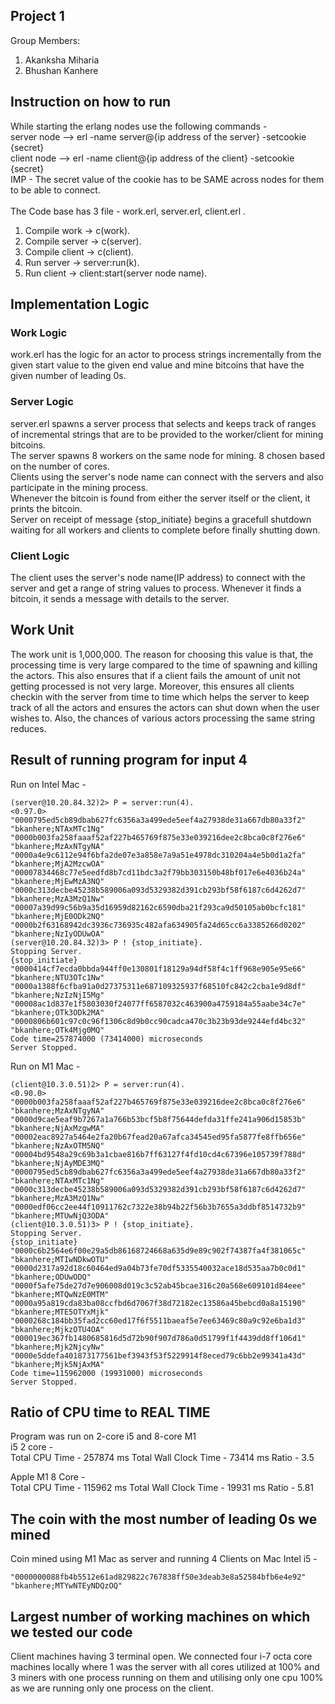 ## Project 1 
Group Members: <br/>
1. Akanksha Miharia <br/>
2. Bhushan Kanhere<br/>

## Instruction on how to run
While starting the erlang nodes use the following commands - <br/>
server node --> erl -name server@{ip address of the server} -setcookie {secret} <br/>
client node -->  erl -name client@{ip address of the client} -setcookie {secret} <br/>
IMP - The secret value of the cookie has to be SAME across nodes for them to be able to connect. <br/>
<br/>
The Code base has 3 file - work.erl, server.erl, client.erl .
1. Compile work -> c(work). <br/>
2. Compile server -> c(server). <br/>
3. Compile client -> c(client). <br/>
4. Run server -> server:run(k). <br/>
5. Run client -> client:start(server node name). <br/>

## Implementation Logic
### Work Logic
work.erl has the logic for an actor to process strings incrementally from the given start value to the given end value and mine bitcoins that have the given number of leading 0s.
### Server Logic
server.erl spawns a server process that selects and keeps track of ranges of incremental strings that are to be provided to the worker/client for mining bitcoins.<br/> The server spawns 8 workers on the same node for mining. 8 chosen based on the number of cores.<br/> Clients using the server's node name can connect with the servers and also participate in the mining process.<br/> Whenever the bitcoin is found from either the server itself or the client, it prints the bitcoin.<br/> Server on receipt of message {stop_initiate} begins a gracefull shutdown waiting for all workers and clients to complete before finally shutting down.<br/>
### Client Logic
The client uses the server's node name(IP address) to connect with the server and get a range of string values to process. Whenever it finds a bitcoin, it sends a message with details to the server.

## Work Unit
The work unit is 1,000,000. The reason for choosing this value is that, the processing time is very large compared to the time of spawning and killing the actors.
This also ensures that if a client fails the amount of unit not getting processed is not very large. Moreover, this ensures all clients checkin with the server from time to time which helps the server to keep track of all the actors and ensures the actors can shut down when the user wishes to.
Also, the chances of various actors processing the same string reduces.

## Result of running program for input 4
Run on Intel Mac - 
```
(server@10.20.84.32)2> P = server:run(4).
<0.97.0>
"0000795ed5cb89dbab627fc6356a3a499ede5eef4a27938de31a667db80a33f2"       "bkanhere;NTAxMTc1Ng" 
"0000b003fa258faaaf52af227b465769f875e33e039216dee2c8bca0c8f276e6"       "bkanhere;MzAxNTgyNA" 
"0000a4e9c6112e94f6bfa2de07e3a858e7a9a51e4978dc310204a4e5b0d1a2fa"       "bkanhere;MjA2MzcwOA" 
"00007834468c77e5eedfd8b7cd11bdc3a2f79bb303150b48bf017e6e4036b24a"       "bkanhere;MjEwMzA3NQ" 
"0000c313decbe45238b589006a093d5329382d391cb293bf58f6187c6d4262d7"       "bkanhere;MzA3MzQ1Nw" 
"00007a39d99c56b9a35d16959d82162c6590dba21f293ca9d50105ab0bcfc181"       "bkanhere;MjE0ODk2NQ"
"0000b2f63168942dc3936c736935c482afa634905fa24d65cc6a3385266d0202"       "bkanhere;NzIyODUwOA" 
(server@10.20.84.32)3> P ! {stop_initiate}.
Stopping Server.
{stop_initiate}
"0000414cf7ecda0bbda944ff0e130801f18129a94df58f4c1ff968e905e95e66"       "bkanhere;NTU3OTc1Nw" 
"0000a1388f6cfba91a0d27375311e687109325937f68510fc842c2cba1e9d8df"       "bkanhere;NzIzNjI5Mg" 
"00008ac1d837e1f5803030f24077ff6587032c463900a4759184a55aabe34c7e"       "bkanhere;OTk3ODk2MA" 
"0000806b601c97c0c96f1306c8d9b0cc90cadca470c3b23b93de9244efd4bc32"       "bkanhere;OTk4Mjg0MQ" 
Code time=257874000 (73414000) microseconds
Server Stopped.        
```

Run on M1 Mac - 
 ```
 (client@10.3.0.51)2> P = server:run(4).
<0.90.0>
"0000b003fa258faaaf52af227b465769f875e33e039216dee2c8bca0c8f276e6"       "bkanhere;MzAxNTgyNA" 
"0000d9cae5eaf9b7267a1a766b53bcf5b8f75644defda31ffe241a906d15853b"       "bkanhere;NjAxMzgwMA" 
"00002eac8927a5464e2fa20b67fead20a67afca34545ed95fa5877fe8ffb656e"       "bkanhere;NzAxOTM5NQ" 
"00004bd9548a29c69b3a1cbae816b7ff63127f4fd10cd4c67396e105739f788d"       "bkanhere;NjAyMDE3MQ" 
"0000795ed5cb89dbab627fc6356a3a499ede5eef4a27938de31a667db80a33f2"       "bkanhere;NTAxMTc1Ng" 
"0000c313decbe45238b589006a093d5329382d391cb293bf58f6187c6d4262d7"       "bkanhere;MzA3MzQ1Nw" 
"0000edf06cc2ee44f10911762c7322e38b94b22f56b3b7655a3ddbf8514732b9"       "bkanhere;MTUwNjQ3ODA" 
(client@10.3.0.51)3> P ! {stop_initiate}.
Stopping Server.
{stop_initiate}
"0000c6b2564e6f00e29a5db86168724668a635d9e89c902f74387fa4f381065c"       "bkanhere;MTIwNDkwOTU" 
"0000d2317a92d18c60464ed9a04b73fe70df5335540032ace18d535aa7b0c0d1"       "bkanhere;ODUwODQ" 
"0000f5afe75de27d7e906008d019c3c52ab45bcae316c20a568e609101d84eee"       "bkanhere;MTQwNzE0MTM" 
"0000a95a819cda83ba08ccfbd6d7067f38d72182ec13586a45bebcd0a8a15190"       "bkanhere;MTE5OTYxMjk" 
"0000268c184bb35fad2cc60ed17f6f5511baeaf5e7ee63469c80a9c92e6ba1d3"       "bkanhere;MjkzOTU4OA" 
"000019ec367fb1480685816d5d72b90f907d786a0d51799f1f4439dd8ff106d1"       "bkanhere;Mjk2NjcyNw" 
"0000e5ddefa401873177561bef3943f53f5229914f8eced79c6bb2e99341a43d"       "bkanhere;Mjk5NjAxMA" 
Code time=115962000 (19931000) microseconds
Server Stopped.      

 ```

##  Ratio of CPU time to REAL TIME
Program was run on 2-core i5 and 8-core M1 <br/>
i5 2 core - <br/>
Total CPU Time - 257874 ms 
Total Wall Clock Time - 73414 ms
Ratio - 3.5

Apple M1 8 Core - <br/>
Total CPU Time - 115962 ms
Total Wall Clock Time - 19931 ms
Ratio - 5.81


## The coin with the most number of leading 0s we mined
Coin mined using M1 Mac as server and running 4 Clients on Mac Intel i5 - 
```
"0000000088fb4b5512e61ad829822c767838ff50e3deab3e8a52584bfb6e4e92"      "bkanhere;MTYwNTEyNDQzOQ"
```

## Largest number of working machines on which we tested our code
Client machines having 3 terminal open. 
We connected four i-7 octa core machines locally where 1 was the server with all cores utilized at 100% and 3 miners with one process running on them and utilising only one cpu 100% as we are running only one process on the client.
